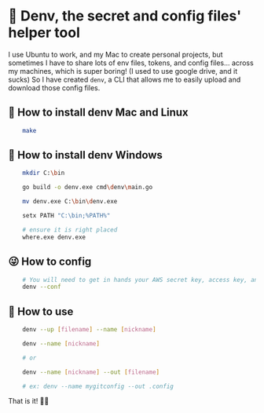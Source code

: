 # 🥸 Denv, the secret and config files' helper tool
I use Ubuntu to work, and my Mac to create personal projects, but sometimes I have to share lots of env files, tokens, and config files... across my machines, which is super boring! (I used to use google drive, and it sucks)
So I have created `denv`, a CLI that allows me to easily upload and download those config files.

## 🤩 How to install denv Mac and Linux
```bash
    make
```

## 🤩 How to install denv Windows
```bash
    mkdir C:\bin
```
```bash
    go build -o denv.exe cmd\denv\main.go
```
```bash
    mv denv.exe C:\bin\denv.exe
```
```bash
    setx PATH "C:\bin;%PATH%"
```
```bash
    # ensure it is right placed
    where.exe denv.exe
```

## 😜 How to config
```bash
    # You will need to get in hands your AWS secret key, access key, and a S3 bucket name
    denv --conf
```

## 🤯 How to use
```bash
    denv --up [filename] --name [nickname]
```

```bash
    denv --name [nickname]

    # or

    denv --name [nickname] --out [filename]

    # ex: denv --name mygitconfig --out .config
```

That is it! 👋🏻
